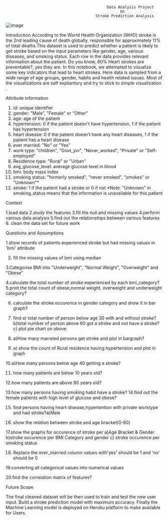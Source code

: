                                                       
                                                 Data Analysis Project
                                                       On
 	                                     	Stroke Prediction Analysis



![image](https://user-images.githubusercontent.com/12782921/129340048-17b27546-5dbc-4a60-8c50-9befa3ddb50c.png)









Introduction
According to the World Health Organization (WHO) stroke is the 2nd leading cause of death globally, responsible for approximately 11% of total deaths.This dataset is used to predict whether a patient is likely to get stroke based on the input parameters like gender, age, various diseases, and smoking status. Each row in the data provides relevant information about the patient.
Do you know, 80% Heart strokes are preventable?, yes they are. In this notebook, we attempted to visualize some key indicators that lead to heart strokes. Here data is sampled from a wide range of age groups, gender, habits and health related issues. Most of the visualizations are self expilantory and try to stick to simple visualization .




Attribute information

1) id: unique identifier
2) gender: "Male", "Female" or "Other"
3) age: age of the patient
4) hypertension: 0 if the patient doesn't have hypertension, 1 if the patient has hypertension
5) heart disease: 0 if the patient doesn't have any heart diseases, 1 if the patient has a heart disease
6) ever married: "No" or "Yes"
7) work type: "children", "Govt_jov", "Never_worked", "Private" or "Self-employed"
8) Residence type: "Rural" or "Urban"
9) avg_glucose_level: average glucose level in blood
10) bmi: body mass index
11) smoking status: "formerly smoked", "never smoked", "smokes" or "Unknown"*
12) stroke: 1 if the patient had a stroke or 0 if not
*Note: "Unknown" in smoking_status means that the information is unavailable for this patient



Context

1.load data
2.study the features
3.fill the null and missing values
4.perform various data analysis 
5.find out the relationships between various features
6. clean the data set for future work

Questions and Assumptions

1.show records of patients experienced stroke but had missing values in 'bmi' attribute

2. fill the missing values of bmi using median

3.Categorise BMI into "Underweight", "Normal Weight", "Overweight" and "Obese"

4.calculate the total number of stroke experienced by each bmi_category?
5.print the total count of obese,normal weight, overweight and underweight category?

6. calculate the stroke occurence in gender category and show it in bar graph? 

7. find a) total number of person below age 30 with and without stroke?
b)total number of person above 60 got a stroke and not have a stroke?
c) plot pie chart on obove

8. a)How many marreied persons get stroke and plot in bargraph?

9. a) show the count of Rural residence having hypertension and plot in graph

10.a)How many persons below age 40 getting a stroke?

11. how many patients are below 10 years old?

12.how many patients are above 80 years old?

13.how many persons having smoking habit have a stroke?
14.find out the female patients with high level of glucose and obese?

15. find persons having heart-disease,hypertention with private worktype and had stroke?a)Male

16. show the relation between stroke and age bracket(0-80)

17.show the graphs for occurence of stroke per
a)Age Bracket & Gender
b)stroke occurence per BMI Category and gender
c) stroke occurence per smoking status

18. Replace the ever_married column values with'yes' should 
be 1 and 'no' should be 0

19.converting all categorical values into numerical values

20.find the correlation matrix of features?
 

Future Scope

The final cleaned dataset will be then used to train and test the new user input. 
Build a stroke prediction model with maximum accuracy.
Finally the Machine Learning model is deployed on Heroku platform to make available for Users.





